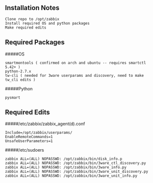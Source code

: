 Installation Notes
------
```
Clone repo to /opt/zabbix
Install required OS and python packages
Make required edits
```

Required Packages
------
#####OS
```
smartmontools ( confirmed on arch and ubuntu -- requires smartctl 5.42+ )
python-2.7.x
tw-cli ( needed for 3ware userparams and discovery, need to make tw_cli edits )
```

#####Python
```
pysmart
```

Required Edits
------
#####/etc/zabbix/zabbix_agent(d).conf
```
Include=/opt/zabbix/userparams/
EnableRemoteCommands=1
UnsafeUserParameters=1
```

#####/etc/sudoers
```
zabbix ALL=(ALL) NOPASSWD: /opt/zabbix/bin/disk_info.p
zabbix ALL=(ALL) NOPASSWD: /opt/zabbix/bin/3ware_ctl_discovery.py
zabbix ALL=(ALL) NOPASSWD: /opt/zabbix/bin/3ware_info.py
zabbix ALL=(ALL) NOPASSWD: /opt/zabbix/bin/3ware_unit_discovery.py
zabbix ALL=(ALL) NOPASSWD: /opt/zabbix/bin/3ware_unit_info.py
```
